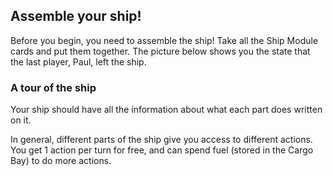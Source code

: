 ## Assemble your ship!

Before you begin, you need to assemble the ship! Take all the Ship Module cards and put them together. The picture below shows you the state that the last player, Paul, left the ship.

### A tour of the ship
Your ship should have all the information about what each part does written on it.

In general, different parts of the ship give you access to different actions. You get 1 action per turn for free, and can spend fuel (stored in the Cargo Bay) to do more actions.
